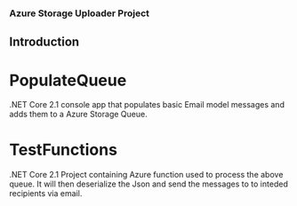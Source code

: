 ### Azure Storage Uploader Project	

## Introduction

# PopulateQueue

.NET Core 2.1 console app that populates basic Email model messages and adds them to a Azure Storage Queue.

# TestFunctions

.NET Core 2.1 Project containing Azure function used to process the above queue. It will
then deserialize the Json and send the messages to to inteded recipients via email.